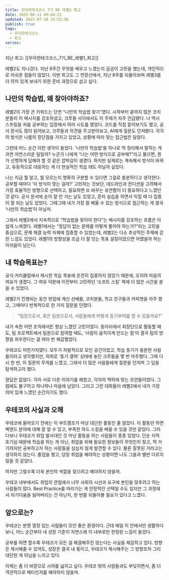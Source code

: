 ```yaml
---
title: 우아한테크코스 7기 BE 레벨2 회고
date: 2025-06-11 09:44:21
updated: 2025-07-10 15:53:56
publish: true
tags:
  - 우아한테크코스
  - 회고
series: 
---
```

지난 회고: [[우아한테크코스_7기_BE_레벨1_회고]]

레벨2도 지나갔다. 지난 8주간 무엇을 배우고 느꼈는지 곰곰이 고민을 했는데, 개인적으로 아쉬운 점들이 많았다. 이번 회고도 그 연장선에서, 지난 8주를 되돌아보며 레벨3를 더 의미 있게 보내기 위한 준비 과정으로 삼고 싶다.

## 나만의 학습법, 왜 찾아야하죠?
레벨2의 가장 큰 키워드는 단연 “나만의 학습법 찾기”였다.
시작부터 끝까지 많은 코치분들이 이 메시지를 강조하셨고, 크루들 사이에서도 이 주제가 자주 언급됐다. 나 역시 스프링을 처음 공부하는 입장에서 여러 시도를 했었다. 코드를 직접 뜯어보기도 했고, 공식 문서도 많이 읽어보고, 크루들과 의견을 주고받아보고, AI에게 질문도 던져봤다. 각각의 방식은 나름의 장단점을 가지고 있었고, 상황에 따라 맞는 접근법은 달랐다.

그런데 어느 순간 이런 생각이 들었다. ‘나만의 학습법’을 하나로 딱 정리해서 말하는 게 과연 자연스러운 일일까? 누군가 나에게 “너는 어떤 방식으로 공부해?“라고 물으면, 뭔가 선명하게 답해야 할 것 같은 압박감이 생겼다. 하지만 실제로는 계속해서 방식이 바뀌고, 유동적으로 대응하는 게 더 현실적인 학습 태도 아닐까 싶었다.

나는 지금 뭘 알고, 뭘 모르는지 명확히 구분할 수 있다면 그걸로 충분하다고 생각한다. 공부할 때마다 ‘이 방식이 맞는 걸까?’ 고민하는 것보단, 데드라인과 컨디션을 고려해서 가장 효율적인 방향으로 선택하고, 필요하면 또 바꾸는 유연함이 더 중요하다고 느꼈던 것 같다. 공식 문서에 손이 잘 안 가는 날도 있었고, 혼자 실습을 하면서 익힐 때 더 집중이 잘 되는 날도 있었다. 그때그때 내가 가장 잘 배울 수 있는 방식으로 접근하는 게 결국 ‘나만의 학습법’이 아닐까.

그래서 레벨2에서 지속적으로 “학습법을 찾아야 한다”는 메시지를 강조하는 흐름은 아쉽게 느껴졌다. 레벨1에서는 “정답이 없는 문제를 어떻게 풀어야 하는가?”라는 고민을 중심으로, 문제 해결 능력 자체에 집중할 수 있었는데, 레벨2는 다소 추상적인 주제에 갇힌 느낌도 있었다. 레벨1의 방향성을 조금 더 잘 잇는 목표 설정이었으면 어땠을까 하는 아쉬움이 남는다.

## 내 학습목표는?
공식 커리큘럼에서 제시한 학습 목표에 온전히 집중하지 않았기 때문에, 오히려 마음의 여유가 생겼다. 그 여유 덕분에 이전부터 고민하던 ‘소프트 스킬’ 쪽에 더 많은 시간을 쏟을 수 있었다.

레벨2가 진행되는 동안 현업에 계신 선배들, 코치분들, 학교 친구들과 커피챗을 자주 했고, 그때마다 반복적으로 한 가지 질문을 던졌다.
> “팀장으로서, 혹은 팀원으로서, 사람들에게 어떻게 동기부여를 할 수 있을까요?”

내가 속한 어떤 조직에서든 항상 느꼈던 고민이었다. 동아리에서 회장단으로 활동할 때도, 팀 프로젝트에서 팀원으로 참여할 때도, ‘사람이 움직이게 만드는 힘’이 결국 팀의 방향을 좌우한다는 걸 여러 번 체감했었다.

우테코도 마찬가지였다. 모두가 자발적으로 모인 공간이었고, 학습 동기가 충분한 사람들이라고 생각했지만, 의외로 ‘동기 결여’ 상태에 놓인 크루들을 몇 번 마주했다. 그때 다시 한 번, 이 질문의 무게를 느꼈고, 그래서 더 많은 사람들에게 질문을 던지며 그 답을 탐색하고자 했다.

정답은 없었다. 각자 서로 다른 이야기를 해줬고, 각자의 맥락에 맞는 조언들이었다. 그럼에도 불구하고 하나하나 마음에 남았다. 그리고 그런 대화들이 레벨2에서 내가 가장 의미 있게 느꼈던 순간이기도 했다.

## 우테코의 사실과 오해
우테코에 들어오기 전에는 이 부트캠프가 마냥 대단한 활동인 줄 알았다. 이 활동만 하면 벡엔드 분야에 대해 잘 알 수 있고, 부족한 하드 스킬을 배울 수 있을 것만 같았다. 그러다보니 우테코가 취업 발사대인 것 마냥 활동을 하는 사람들이 종종 있었다. 단순 지적 호기심 때문에 학습을 하는 게 아닌, 취업을 위해 필요한 정보들이 무엇인지 찾고, 딱 거기까지만 공부하고자 하는 사람들을 심심치 않게 발견할 수 있다. 물론 잘못된 거라고는 생각하지 않는다. 졸업을 했고, 당장 취업을 해야하는 상황이면 나도 그들과 별반 다르지 않을 것 같았다. 

하지만 그럴수록 더욱 본인의 색깔을 찾으려고 해야하지 않을까. 

우테코 내부에서도 취업의 관점에서 너무 사회의 시선과 요구에 본인을 맞추려고 하는 사람들이 많다. Best Practice를 따라가는 게 안정적인 선택일 수도 있지만 그 과정에서 자기다움을 잃어버리는 건 아닌지, 한 번쯤 되돌아볼 필요가 있다고 느꼈다.

## 앞으로는?
우테코는 분명 열정 있는 사람들이 모인 좋은 환경이다. 근데 매일 이 안에서만 생활하다 보니, 어느 순간부터 내 성장 기준이 자연스레 이 내부로만 한정된 느낌이 들었다.

공부를 하면 할수록 우테코가 모든 걸 해결해주진 않는다는 사실을 체감하고 있다. 방향은 제시해줄 수 있어도, 성장은 결국 내 몫이고, 우테코가 제시해주는 그 방향조차 그리 대단한 게 아님을 느끼고 있다.

이제는 좀 더 바깥으로 시야를 넓히고 싶다. 우테코 밖의 사람들과도 부딪히면서, 좀 더 객관적으로 메타인지를 해야하지 않을까.



